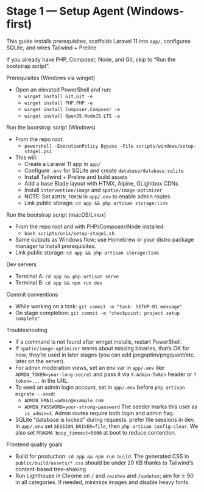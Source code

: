 # Stage 1 — Setup Agent (Windows-first)

This guide installs prerequisites, scaffolds Laravel 11 into `app/`, configures SQLite, and wires Tailwind + Preline.

If you already have PHP, Composer, Node, and Git, skip to “Run the bootstrap script”.

Prerequisites (Windows via winget)
- Open an elevated PowerShell and run:
  - `winget install Git.Git -e`
  - `winget install PHP.PHP -e`
  - `winget install Composer.Composer -e`
  - `winget install OpenJS.NodeJS.LTS -e`

Run the bootstrap script (Windows)
- From the repo root:
  - `powershell -ExecutionPolicy Bypass -File scripts/windows/setup-stage1.ps1`
- This will:
  - Create a Laravel 11 app in `app/`
  - Configure `.env` for SQLite and create `database/database.sqlite`
  - Install Tailwind + Preline and build assets
  - Add a base Blade layout with HTMX, Alpine, GLightbox CDNs
  - Install `intervention/image` and `spatie/image-optimizer`
  - NOTE: Set `ADMIN_TOKEN` in `app/.env` to enable admin routes
  - Link public storage: `cd app && php artisan storage:link`

Run the bootstrap script (macOS/Linux)
- From the repo root and with PHP/Composer/Node installed:
  - `bash scripts/unix/setup-stage1.sh`
- Same outputs as Windows flow; use Homebrew or your distro package manager to install prerequisites.
 - Link public storage: `cd app && php artisan storage:link`

Dev servers
- Terminal A: `cd app && php artisan serve`
- Terminal B: `cd app && npm run dev`

Commit conventions
- While working on a task: `git commit -m "task: SETUP-01 message"`
- On stage completion: `git commit -m "checkpoint: project setup complete"`

Troubleshooting
- If a command is not found after winget installs, restart PowerShell.
- If `spatie/image-optimizer` warns about missing binaries, that’s OK for now; they’re used in later stages (you can add jpegoptim/pngquant/etc. later on the server).
- For admin moderation views, set an env var in `app/.env` like `ADMIN_TOKEN=your-long-secret` and pass it via `X-Admin-Token` header or `?token=...` in the URL.
- To seed an admin login account, set in `app/.env` before `php artisan migrate --seed`:
  - `ADMIN_EMAIL=admin@example.com`
  - `ADMIN_PASSWORD=your-strong-password`
  The seeder marks this user as `is_admin=1`. Admin routes require both login and admin flag.
 - SQLite “database is locked” during requests: prefer file sessions in dev. In `app/.env` set `SESSION_DRIVER=file`, then `php artisan config:clear`. We also set `PRAGMA busy_timeout=5000` at boot to reduce contention.

Frontend quality goals
- Build for production: `cd app && npm run build`. The generated CSS in `public/build/assets/*.css` should be under 20 KB thanks to Tailwind’s content-based tree-shaking.
- Run Lighthouse in Chrome on `/` and `/wishes` and `/updates`; aim for ≥ 90 in all categories. If needed, minimize images and disable heavy fonts.

